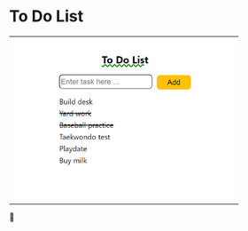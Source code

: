 # To Do List
<table>
<tbody>
 <tr>
<td align="center">
<img  style="width:400px" src="https://github.com/jparkley/test/blob/master/todolist/screenshot-test-react-todolist-01.png"> 
</td>
</tr>
 </tbody>
</table>

:musical_note: